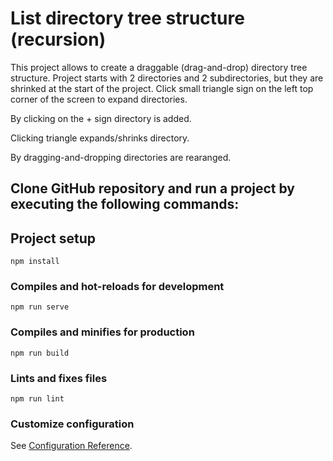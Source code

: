 # List directory tree structure (recursion)

This project allows to create a draggable (drag-and-drop) directory tree structure. Project starts with 2 directories and 2 subdirectories, but they are shrinked at the start of the project. Click small triangle sign on the left top corner of the screen to expand directories.

By clicking on the + sign directory is added.

Clicking triangle expands/shrinks directory.

By dragging-and-dropping directories are rearanged.


## Clone GitHub repository and run a project by executing the following commands:
## Project setup
```
npm install
```

### Compiles and hot-reloads for development
```
npm run serve
```

### Compiles and minifies for production
```
npm run build
```

### Lints and fixes files
```
npm run lint
```

### Customize configuration
See [Configuration Reference](https://cli.vuejs.org/config/).
